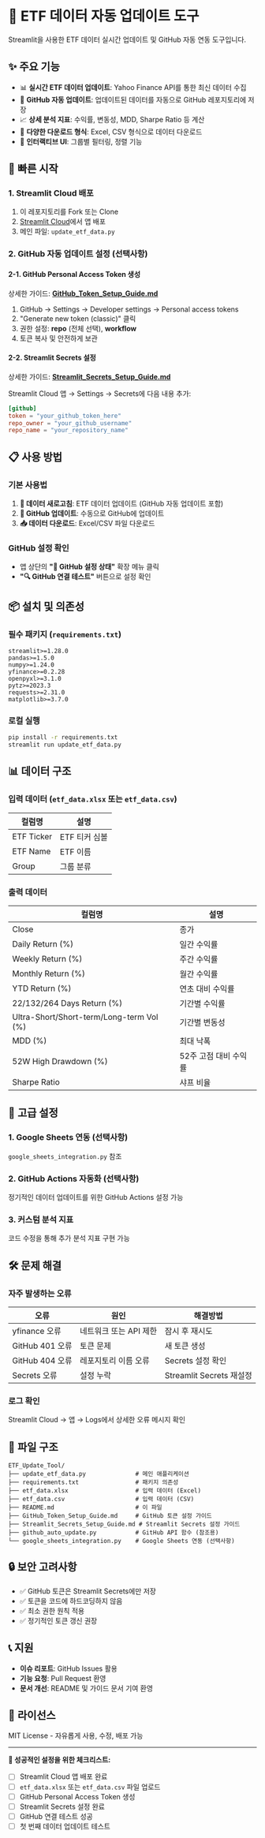 # 🔄 ETF 데이터 자동 업데이트 도구

Streamlit을 사용한 ETF 데이터 실시간 업데이트 및 GitHub 자동 연동 도구입니다.

## ✨ 주요 기능

- 📊 **실시간 ETF 데이터 업데이트**: Yahoo Finance API를 통한 최신 데이터 수집
- 🚀 **GitHub 자동 업데이트**: 업데이트된 데이터를 자동으로 GitHub 레포지토리에 저장
- 📈 **상세 분석 지표**: 수익률, 변동성, MDD, Sharpe Ratio 등 계산
- 💾 **다양한 다운로드 형식**: Excel, CSV 형식으로 데이터 다운로드
- 🎨 **인터랙티브 UI**: 그룹별 필터링, 정렬 기능

## 🚀 빠른 시작

### 1. Streamlit Cloud 배포

1. 이 레포지토리를 Fork 또는 Clone
2. [Streamlit Cloud](https://share.streamlit.io)에서 앱 배포
3. 메인 파일: `update_etf_data.py`

### 2. GitHub 자동 업데이트 설정 (선택사항)

#### 2-1. GitHub Personal Access Token 생성

상세한 가이드: **[GitHub_Token_Setup_Guide.md](GitHub_Token_Setup_Guide.md)**

1. GitHub → Settings → Developer settings → Personal access tokens
2. "Generate new token (classic)" 클릭
3. 권한 설정: **repo** (전체 선택), **workflow**
4. 토큰 복사 및 안전하게 보관

#### 2-2. Streamlit Secrets 설정

상세한 가이드: **[Streamlit_Secrets_Setup_Guide.md](Streamlit_Secrets_Setup_Guide.md)**

Streamlit Cloud 앱 → Settings → Secrets에 다음 내용 추가:

```toml
[github]
token = "your_github_token_here"
repo_owner = "your_github_username"
repo_name = "your_repository_name"
```

## 📋 사용 방법

### 기본 사용법

1. **🔄 데이터 새로고침**: ETF 데이터 업데이트 (GitHub 자동 업데이트 포함)
2. **🚀 GitHub 업데이트**: 수동으로 GitHub에 업데이트
3. **📥 데이터 다운로드**: Excel/CSV 파일 다운로드

### GitHub 설정 확인

- 앱 상단의 **"🔧 GitHub 설정 상태"** 확장 메뉴 클릭
- **"🔍 GitHub 연결 테스트"** 버튼으로 설정 확인

## 📦 설치 및 의존성

### 필수 패키지 (`requirements.txt`)

```
streamlit>=1.28.0
pandas>=1.5.0
numpy>=1.24.0
yfinance>=0.2.28
openpyxl>=3.1.0
pytz>=2023.3
requests>=2.31.0
matplotlib>=3.7.0
```

### 로컬 실행

```bash
pip install -r requirements.txt
streamlit run update_etf_data.py
```

## 📊 데이터 구조

### 입력 데이터 (`etf_data.xlsx` 또는 `etf_data.csv`)

| 컬럼명 | 설명 |
|--------|------|
| ETF Ticker | ETF 티커 심볼 |
| ETF Name | ETF 이름 |
| Group | 그룹 분류 |

### 출력 데이터

| 컬럼명 | 설명 |
|--------|------|
| Close | 종가 |
| Daily Return (%) | 일간 수익률 |
| Weekly Return (%) | 주간 수익률 |
| Monthly Return (%) | 월간 수익률 |
| YTD Return (%) | 연초 대비 수익률 |
| 22/132/264 Days Return (%) | 기간별 수익률 |
| Ultra-Short/Short-term/Long-term Vol (%) | 기간별 변동성 |
| MDD (%) | 최대 낙폭 |
| 52W High Drawdown (%) | 52주 고점 대비 수익률 |
| Sharpe Ratio | 샤프 비율 |

## 🔧 고급 설정

### 1. Google Sheets 연동 (선택사항)

`google_sheets_integration.py` 참조

### 2. GitHub Actions 자동화 (선택사항)

정기적인 데이터 업데이트를 위한 GitHub Actions 설정 가능

### 3. 커스텀 분석 지표

코드 수정을 통해 추가 분석 지표 구현 가능

## 🛠️ 문제 해결

### 자주 발생하는 오류

| 오류 | 원인 | 해결방법 |
|------|------|----------|
| yfinance 오류 | 네트워크 또는 API 제한 | 잠시 후 재시도 |
| GitHub 401 오류 | 토큰 문제 | 새 토큰 생성 |
| GitHub 404 오류 | 레포지토리 이름 오류 | Secrets 설정 확인 |
| Secrets 오류 | 설정 누락 | Streamlit Secrets 재설정 |

### 로그 확인

Streamlit Cloud → 앱 → Logs에서 상세한 오류 메시지 확인

## 📁 파일 구조

```
ETF_Update_Tool/
├── update_etf_data.py              # 메인 애플리케이션
├── requirements.txt                # 패키지 의존성
├── etf_data.xlsx                   # 입력 데이터 (Excel)
├── etf_data.csv                    # 입력 데이터 (CSV)
├── README.md                       # 이 파일
├── GitHub_Token_Setup_Guide.md     # GitHub 토큰 설정 가이드
├── Streamlit_Secrets_Setup_Guide.md # Streamlit Secrets 설정 가이드
├── github_auto_update.py           # GitHub API 함수 (참조용)
└── google_sheets_integration.py    # Google Sheets 연동 (선택사항)
```

## 🔒 보안 고려사항

- ✅ GitHub 토큰은 Streamlit Secrets에만 저장
- ✅ 토큰을 코드에 하드코딩하지 않음
- ✅ 최소 권한 원칙 적용
- ✅ 정기적인 토큰 갱신 권장

## 📞 지원

- **이슈 리포트**: GitHub Issues 활용
- **기능 요청**: Pull Request 환영
- **문서 개선**: README 및 가이드 문서 기여 환영

## 📄 라이선스

MIT License - 자유롭게 사용, 수정, 배포 가능

---

**🎯 성공적인 설정을 위한 체크리스트:**

- [ ] Streamlit Cloud 앱 배포 완료
- [ ] `etf_data.xlsx` 또는 `etf_data.csv` 파일 업로드
- [ ] GitHub Personal Access Token 생성
- [ ] Streamlit Secrets 설정 완료
- [ ] GitHub 연결 테스트 성공
- [ ] 첫 번째 데이터 업데이트 테스트 